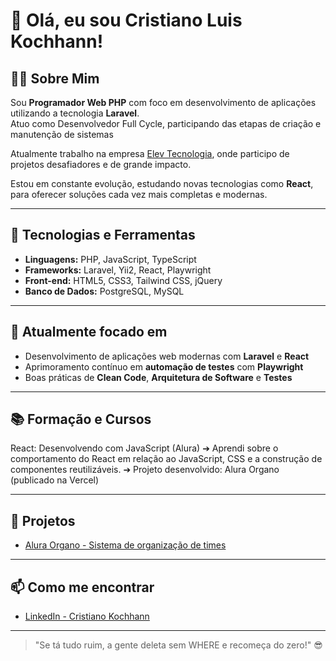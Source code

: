 # 👋 Olá, eu sou Cristiano Luis Kochhann!

## 👨‍💻 Sobre Mim
Sou **Programador Web PHP** com foco em desenvolvimento de aplicações utilizando a tecnologia **Laravel**.  
Atuo como Desenvolvedor Full Cycle, participando das etapas de criação e manutenção de sistemas

Atualmente trabalho na empresa [Elev Tecnologia](https://elev.tec.br/), onde participo de projetos desafiadores e de grande impacto.

Estou em constante evolução, estudando novas tecnologias como **React**, para oferecer soluções cada vez mais completas e modernas.

---

## 🚀 Tecnologias e Ferramentas
- **Linguagens:** PHP, JavaScript, TypeScript
- **Frameworks:** Laravel, Yii2, React, Playwright
- **Front-end:** HTML5, CSS3, Tailwind CSS, jQuery
- **Banco de Dados:** PostgreSQL, MySQL

---

## 🎯 Atualmente focado em
- Desenvolvimento de aplicações web modernas com **Laravel** e **React**
- Aprimoramento contínuo em **automação de testes** com **Playwright**
- Boas práticas de **Clean Code**, **Arquitetura de Software** e **Testes**

---

## 📚 Formação e Cursos
React: Desenvolvendo com JavaScript (Alura)
➔ Aprendi sobre o comportamento do React em relação ao JavaScript, CSS e a construção de componentes reutilizáveis.
➔ Projeto desenvolvido: Alura Organo (publicado na Vercel)

---

## 🚀 Projetos
- [Alura Organo - Sistema de organização de times](https://alura-organo-eosin.vercel.app/)

---

## 📫 Como me encontrar
- [LinkedIn - Cristiano Kochhann](https://www.linkedin.com/in/cristiano-luis-kochhann-2797b880/?originalSubdomain=br)

---

> "Se tá tudo ruim, a gente deleta sem WHERE e recomeça do zero!" 😎

